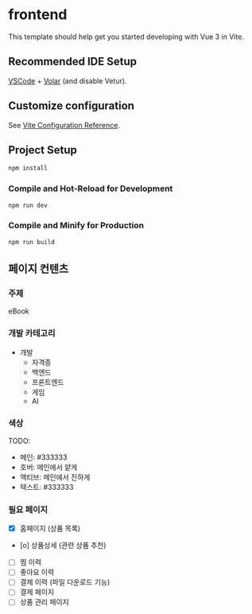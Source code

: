 # frontend

This template should help get you started developing with Vue 3 in Vite.

## Recommended IDE Setup

[VSCode](https://code.visualstudio.com/) + [Volar](https://marketplace.visualstudio.com/items?itemName=Vue.volar) (and disable Vetur).

## Customize configuration

See [Vite Configuration Reference](https://vite.dev/config/).

## Project Setup

```sh
npm install
```

### Compile and Hot-Reload for Development

```sh
npm run dev
```

### Compile and Minify for Production

```sh
npm run build
```



## 페이지 컨텐츠
### 주제
eBook

### 개발 카테고리
- 개발
  - 자격증
  - 백엔드
  - 프론트엔드
  - 게임
  - AI


### 색상
TODO:
- 메인: #333333
- 호버: 메인에서 얕게
- 액티브: 메인에서 진하게
- 텍스트: #333333

### 필요 페이지
- [x] 홈페이지 (상품 목록)
- [o] 상품상세 (관련 상품 추천)
- [ ] 찜 이력
- [ ] 좋아요 이력
- [ ] 결제 이력 (파일 다운로드 기능)
- [ ] 결제 페이지
- [ ] 상품 관리 페이지